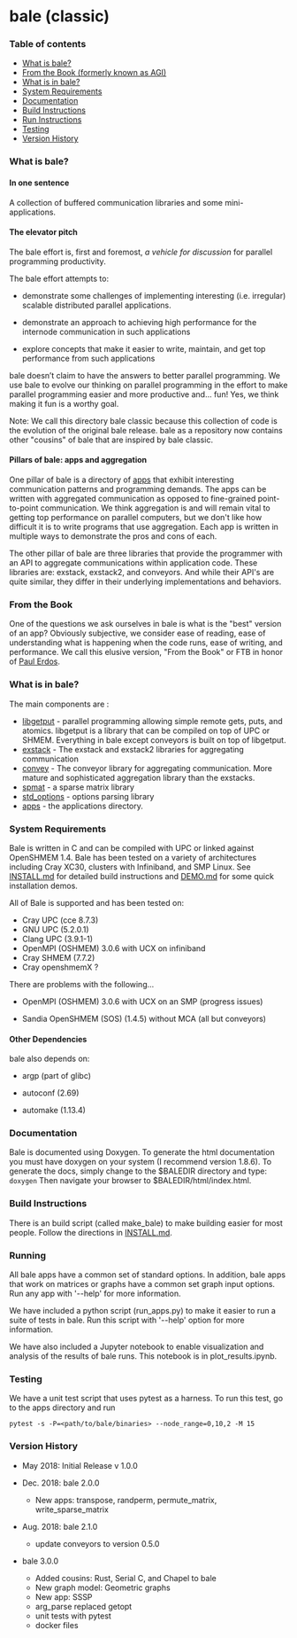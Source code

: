 # bale (classic)

### Table of contents

* [What is bale?](#What-is-bale)
* [From the Book (formerly known as AGI)](#From-the-Book)
* [What is in bale?](#What-is-in-bale)
* [System Requirements](#System-Requirements)
* [Documentation](#Documentation)
* [Build Instructions](#Build-Instructions)
* [Run Instructions](#Running)
* [Testing](#Testing)
* [Version History](#Version-History)

### What is bale?

#### In one sentence
A collection of buffered communication libraries and some mini-applications.

#### The elevator pitch

The bale effort is, first and foremost, *a vehicle for discussion* for parallel programming productivity.  

The bale effort attempts to:

- demonstrate some challenges of implementing interesting (i.e. irregular) scalable distributed parallel applications.

- demonstrate an approach to achieving high performance for the internode communication in such applications

- explore concepts that make it easier to write, maintain, and get top performance from such applications


bale doesn’t claim to have the answers to better parallel programming. We use bale to evolve our thinking on parallel programming in the effort to make parallel programming easier and more productive and… fun! Yes, we think making it fun is a worthy goal. 

Note: We call this directory bale classic because this collection of code is the evolution of the original bale release. bale as a repository now contains other "cousins" of bale that are inspired by bale classic.

#### Pillars of bale: apps and aggregation

One pillar of bale is a directory of [apps](apps/apps_README.md) that exhibit interesting communication patterns and programming demands. The apps can be written with aggregated communication as opposed to fine-grained point-to-point communication. We think aggregation is and will remain vital to getting top performance on parallel computers, but we don't like how difficult it is to write programs that use aggregation. Each app is written in multiple ways to demonstrate the pros and cons of each. 

The other pillar of bale are three libraries that provide the programmer with an API to aggregate communications within application code. These libraries are: exstack, exstack2, and conveyors. And while their API's are quite similar, they differ in their underlying implementations and behaviors.

### From the Book

One of the questions we ask ourselves in bale is what is the "best" version of an app? Obviously subjective, we consider ease of reading, ease of understanding what is happening when the code runs, ease of writing, and performance. We call this elusive version, "From the Book" or FTB in honor of [Paul Erdos](https://en.wikipedia.org/wiki/Proofs_from_THE_BOOK).

### What is in bale?

The main components are :

- [libgetput](libgetput/README.md)  - parallel programming allowing simple remote gets, puts, and atomics. libgetput is a library that can be compiled on top of UPC or SHMEM. Everything in bale except conveyors is built on top of libgetput.
- [exstack](exstack/README.md)   - The exstack and exstack2 libraries for aggregating communication
- [convey](convey/README.md) - The conveyor library for aggregating communication. More mature and sophisticated aggregation library than the exstacks.
- [spmat](spmat/README.md)  -  a sparse matrix library
- [std_options](std_options/README.md) - options parsing library
- [apps](apps/apps_README.md)  -  the applications directory.

### System Requirements
Bale is written in C and can be compiled with UPC or linked against OpenSHMEM 1.4. Bale has been tested on a variety of architectures including Cray XC30, clusters with Infiniband, and SMP Linux. See [INSTALL.md](INSTALL.md) for detailed build instructions and [DEMO.md](DEMO.md) for some quick installation demos.

All of Bale is supported and has been tested on:

- Cray UPC (cce 8.7.3)
- GNU UPC (5.2.0.1)
- Clang UPC (3.9.1-1)
- OpenMPI (OSHMEM) 3.0.6 with UCX on infiniband
- Cray SHMEM (7.7.2)
- Cray openshmemX ?

There are problems with the following...
- OpenMPI (OSHMEM) 3.0.6 with UCX on an SMP (progress issues)

- Sandia OpenSHMEM (SOS) (1.4.5) without MCA (all but conveyors)

#### Other Dependencies

bale also depends on:

  - argp (part of glibc)

  - autoconf (2.69)

  - automake (1.13.4)

### Documentation

Bale is documented using Doxygen. To generate the html documentation you must have 
doxygen on your system (I recommend version 1.8.6). To generate the docs, simply change
to the $BALEDIR directory and type:
    `doxygen`
Then navigate your browser to $BALEDIR/html/index.html.

### Build Instructions
There is an build script (called make_bale) to make building easier for most people. Follow the directions in [INSTALL.md](INSTALL.md). 

### Running

All bale apps have a common set of standard options. In addition, bale apps that work on matrices or graphs have a common set graph input options. Run any app with '--help' for more information.

We have included a python script (run_apps.py) to make it easier to run a suite of tests in bale. Run this script with '--help' option for more information.

We have also included a Jupyter notebook to enable visualization and analysis of the results of bale runs. This notebook is in plot_results.ipynb.

### Testing
We have a unit test script that uses pytest as a harness. To run this test, go to
the apps directory and run

    pytest -s -P=<path/to/bale/binaries> --node_range=0,10,2 -M 15

### Version History

* May 2018: Initial Release v 1.0.0 
* Dec. 2018: bale 2.0.0 
  * New apps: transpose, randperm, permute_matrix, write_sparse_matrix

* Aug. 2018: bale 2.1.0 
  * update conveyors to version 0.5.0
* bale 3.0.0
  * Added cousins: Rust, Serial C, and Chapel to bale
  * New graph model: Geometric graphs
  * New app: SSSP
  * arg_parse replaced getopt
  * unit tests with pytest
  * docker files
